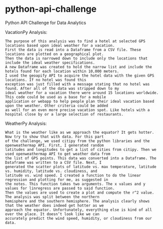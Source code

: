 # python-api-challenge
Python API Challenge for Data Analytics

VacationPy Analysis:

    The purpose of this analysis was to find a hotel at selected GPS locations based upon ideal weather for a vacation. 
    First the data is read into a Dataframe from a CSV file. These locations are plotted on a geographical plot. 
    Then the data is narrowed down to include only the locations that include the ideal weather specifications. 
    A new Dataframe was created to hold the narrow list and include the hotels found for each location within 10,000 meters. 
    I used the geoapify API to acquire the hotel data with the given GPS locations. If no hotel was found this 
    exception was just filled with a message stating that no hotel was found. After all of the data was stripped down to my
    ideal weather for a vacation there were around 15 locations worldwide. This code could be used as a base for a mobile 
    application or webapp to help people plan their ideal vacation based upon the weather. Other criteria could be added 
    as well for an even more precise vacation spot. Like hotels with a hospital close by or a large selection of restaurants. 


WeatherPy Analysis:

	What is the weather like as we approach the equator? It gets hotter. Now try to show that with data. For this part 
    of the challenge, we used citipy from the python libraries and the openweathermap API. First, I generated random 
    latitudes and longitudes to get a list of cities from citipy. Then we used openweathermap API to get weather data from
    the list of GPS points. This data was converted into a Dataframe. The Dataframe was written to a CSV file. Next, I 
    generated the scatter plots of latitude vs. max temperature, latitude vs. humidity, latitude vs. cloudiness, and 
    latitude vs. wind speed. I created a function to do the linear regression and plotting for me, as suggested in 
    the notes. This function takes two arguments. The x values and y values for linregress are passed to said function. 
    Then the values are used to create a plot and compute the r^2 value. The analysis was split between the northern 
    hemisphere and the southern hemisphere. The analysis clearly shows that the weather does indeed get hotter as we 
    approach the equator. Unfortunately, everything else is kind of all over the place. It doesn’t look like we can 
    accurately predict the wind speed, humidity, or cloudiness from our data.
